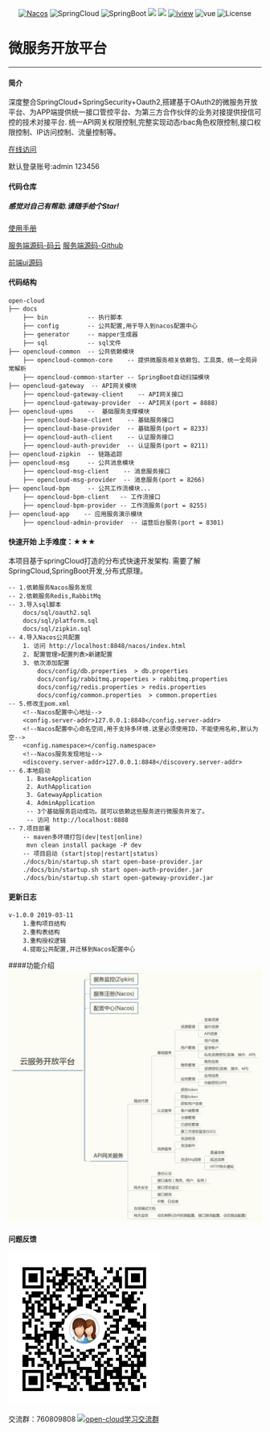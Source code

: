 <p align="center">
  <a target="_blank" href="https://nacos.io/en-us/"><img src="https://img.shields.io/badge/Nacos-0.2.1-blue.svg" alt="Nacos"></a>
  <a><img src="https://img.shields.io/badge/Spring%20Cloud-%20Finchley.SR2-brightgreen.svg" alt="SpringCloud"></a>
  <a><img src="https://img.shields.io/badge/Spring%20Boot-2.0.8-brightgreen.svg" alt="SpringBoot"></a>
  <a><img src="https://img.shields.io/badge/Redis-orange.svg"></a>
  <a><img src="https://img.shields.io/badge/RabbitMq-orange.svg"></a>
  <a target="_blank" href="https://www.iviewui.com/docs/guide/install"><img src="https://img.shields.io/badge/iview-3.1.3-brightgreen.svg?style=flat-square" alt="iview"></a>
  <a><img src="https://img.shields.io/badge/vue-2.5.10-brightgreen.svg?style=flat-square" alt="vue"></a>
  <a><img src="https://img.shields.io/npm/l/express.svg" alt="License"></a>
</p>  

# 微服务开放平台

---
#### 简介
深度整合SpringCloud+SpringSecurity+Oauth2,搭建基于OAuth2的微服务开放平台、为APP端提供统一接口管控平台、为第三方合作伙伴的业务对接提供授信可控的技术对接平台.
统一API网关权限控制,完整实现动态rbac角色权限控制,接口权限控制、IP访问控制、流量控制等。

<a target="_blank" href="http://39.106.187.125/admin">在线访问</a>
  
默认登录账号:admin 123456

#### 代码仓库
##### 感觉对自己有帮助.请随手给个Star!
<a target="_blank" href="https://gitee.com/liuyadu/open-cloud/wikis/pages">使用手册</a>  

<a target="_blank" href="https://gitee.com/liuyadu">服务端源码-码云</a> <a target="_blank" href="https://github.com/liuyadu/">服务端源码-Github</a>  

<a target="_blank" href="https://gitee.com/liuyadu/open-admin-ui">前端ui源码</a>

#### 代码结构
``` 
open-cloud
├── docs
    ├── bin           -- 执行脚本  
    ├── config        -- 公共配置,用于导入到nacos配置中心   
    ├── generator     -- mapper生成器  
    ├── sql           -- sql文件
├── opencloud-common  -- 公共依赖模块
    ├── opencloud-common-core    -- 提供微服务相关依赖包、工具类、统一全局异常解析
    ├── opencloud-common-starter -- SpringBoot自动扫描模块
├── opencloud-gateway  -- API网关模块
    ├── opencloud-gateway-client    -- API网关接口
    ├── opencloud-gateway-provider  -- API网关(port = 8888)  
├── opencloud-upms    --  基础服务支撑模块
    ├── opencloud-base-client    -- 基础服务接口
    ├── opencloud-base-provider  -- 基础服务(port = 8233)  
    ├── opencloud-auth-client    -- 认证服务接口
    ├── opencloud-auth-provider  -- 认证服务(port = 8211)  
├── opencloud-zipkin  -- 链路追踪 
├── opencloud-msg     -- 公共消息模块 
    ├── opencloud-msg-client    -- 消息服务接口
    ├── opencloud-msg-provider  -- 消息服务(port = 8266)  
├── opencloud-bpm     -- 公共工作流模块...  
    ├── opencloud-bpm-client   -- 工作流接口
    ├── opencloud-bpm-provider -- 工作流服务(port = 8255)
├── opencloud-app    -- 应用服务演示模块
    ├── opencloud-admin-provider  -- 运营后台服务(port = 8301)  
```

#### 快速开始 上手难度：★★★

本项目基于springCloud打造的分布式快速开发架构. 需要了解SpringCloud,SpringBoot开发,分布式原理。

``` 
-- 1.依赖服务Nacos服务发现 
-- 2.依赖服务Redis,RabbitMq 
-- 3.导入sql脚本
    docs/sql/oauth2.sql
    docs/sql/platform.sql
    docs/sql/zipkin.sql 
-- 4.导入Nacos公共配置
    1. 访问 http://localhost:8848/nacos/index.html  
    2. 配置管理>配置列表>新建配置  
    3. 依次添加配置
        docs/config/db.properties  > db.properties
        docs/config/rabbitmq.properties > rabbitmq.properties
        docs/config/redis.properties > redis.properties
        docs/config/common.properties  > common.properties
-- 5.修改主pom.xml
    <!--Nacos配置中心地址-->
    <config.server-addr>127.0.0.1:8848</config.server-addr>
    <!--Nacos配置中心命名空间,用于支持多环境.这里必须使用ID，不能使用名称,默认为空-->
    <config.namespace></config.namespace>
    <!--Nacos服务发现地址-->
    <discovery.server-addr>127.0.0.1:8848</discovery.server-addr>
-- 6.本地启动
     1. BaseApplication
     2. AuthApplication
     3. GatewayApplication
     4. AdminApplication
     -- 3个基础服务启动成功。就可以依赖这些服务进行微服务开发了。
     -- 访问 http://localhost:8888
-- 7.项目部署
    -- maven多环境打包(dev|test|online)
     mvn clean install package -P dev
    -- 项目启动 (start|stop|restart|status)
    ./docs/bin/startup.sh start open-base-provider.jar
    ./docs/bin/startup.sh start open-auth-provider.jar
    ./docs/bin/startup.sh start open-gateway-provider.jar
```
#### 更新日志
    v-1.0.0 2019-03-11 
        1.重构项目结构
        2.重构表结构
        3.重构授权逻辑
        4.提取公共配置,并迁移到Nacos配置中心
        
####功能介绍
![Alt text](/docs/platform.jpg)

#### 问题反馈
![760809808](/docs/1548831206525.png)

交流群：760809808 <a target="_blank" href="//shang.qq.com/wpa/qunwpa?idkey=b45f53bc72df5935af588df50a0f651285020356d1daa05f90ee3fb95a0607c9"><img border="0" src="//pub.idqqimg.com/wpa/images/group.png" alt="open-cloud学习交流群" title="open-cloud学习交流群"></a>  

